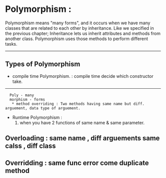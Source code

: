 # Polymorphism : 
Polymorphism means "many forms", and it occurs when we have many classes that are related to each other by inheritance. Like we specified in the previous chapter; Inheritance lets us inherit attributes and methods from another class. Polymorphism uses those methods to perform different tasks.
***
 ## Types of Polymorphism 
  - compile time Polymorphism. : compile time decide which constructor take.
  ---

      Poly - many 
      morphism - forms 
       * method overriding : Two methods having same name but diff. arguement, data type of arguement.
  
- Runtime Polymorphism : 
  1. when you have 2 functions of same name & same parameter.



Overloading : same name , diff arguements same calss , diff class
---

Overridding : same func error come duplicate method
---